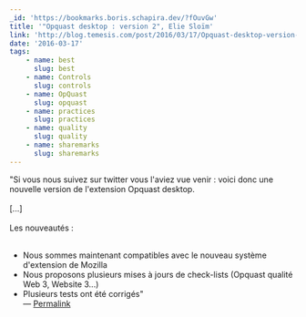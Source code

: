 ```yaml
---
_id: 'https://bookmarks.boris.schapira.dev/?fOuvGw'
title: '"Opquast desktop : version 2", Elie Sloïm'
link: 'http://blog.temesis.com/post/2016/03/17/Opquast-desktop-version-2'
date: '2016-03-17'
tags:
    - name: best
      slug: best
    - name: Controls
      slug: controls
    - name: OpQuast
      slug: opquast
    - name: practices
      slug: practices
    - name: quality
      slug: quality
    - name: sharemarks
      slug: sharemarks
---
```


&quot;Si vous nous suivez sur twitter vous l'aviez vue venir : voici donc une
nouvelle version de l'extension Opquast desktop. <br /> <br /> [...]<br />
<br /> Les nouveautés :<br /> <br />

-   Nous sommes maintenant compatibles avec le nouveau système d'extension de
    Mozilla<br />
-   Nous proposons plusieurs mises à jours de check-lists (Opquast qualité Web
    3, Website 3...)<br />
-   Plusieurs tests ont été corrigés&quot; <br>&#8212;
    <a href="https://bookmarks.boris.schapira.dev/?fOuvGw" title="Permalink">Permalink</a>
